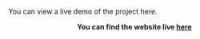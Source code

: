 You can view a live demo of the project here.
**<p align='center'>You can find the website live <a href="https://financely-track-your-expenses.netlify.app/">here</a></p>**
